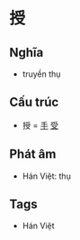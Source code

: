 # 授

## Nghĩa

* truyền thụ

## Cấu trúc
* 授 = [手](手.md) [受](受.md)

## Phát âm

* Hán Việt: thụ

## Tags
* Hán Việt

<script>window.HANZI_FIELD='授';</script>
